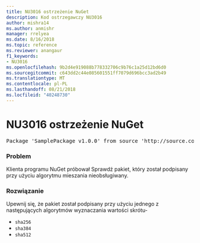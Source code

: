 ```yaml
---
title: NU3016 ostrzeżenie NuGet
description: Kod ostrzegawczy NU3016
author: mishra14
ms.author: anmishr
manager: rrelyea
ms.date: 8/16/2018
ms.topic: reference
ms.reviewer: anangaur
f1_keywords:
- NU3016
ms.openlocfilehash: 9b2d4e919088b778332706c9b76c1a25d12bd6d0
ms.sourcegitcommit: c643dd2c44e085601551ff7079d696bcc3ad2b49
ms.translationtype: MT
ms.contentlocale: pl-PL
ms.lasthandoff: 08/21/2018
ms.locfileid: "40248730"
---
```

# <a name="nuget-warning-nu3016"></a>NU3016 ostrzeżenie NuGet

<pre>Package 'SamplePackage v1.0.0' from source 'http://source.com/index.json': The package hash uses an unsupported hash algorithm.</pre>

### <a name="issue"></a>Problem

Klienta programu NuGet próbował Sprawdź pakiet, który został podpisany przy użyciu algorytmu mieszania nieobsługiwany.


### <a name="solution"></a>Rozwiązanie

Upewnij się, że pakiet został podpisany przy użyciu jednego z następujących algorytmów wyznaczania wartości skrótu- 
* `sha256`
* `sha384`
* `sha512`


